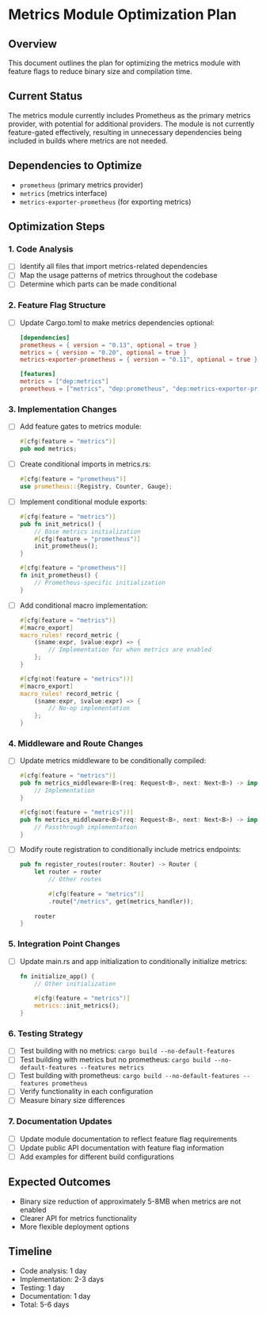 # Metrics Module Optimization Plan

## Overview
This document outlines the plan for optimizing the metrics module with feature flags to reduce binary size and compilation time.

## Current Status
The metrics module currently includes Prometheus as the primary metrics provider, with potential for additional providers. The module is not currently feature-gated effectively, resulting in unnecessary dependencies being included in builds where metrics are not needed.

## Dependencies to Optimize
- `prometheus` (primary metrics provider)
- `metrics` (metrics interface)
- `metrics-exporter-prometheus` (for exporting metrics)

## Optimization Steps

### 1. Code Analysis
- [ ] Identify all files that import metrics-related dependencies
- [ ] Map the usage patterns of metrics throughout the codebase
- [ ] Determine which parts can be made conditional

### 2. Feature Flag Structure
- [ ] Update Cargo.toml to make metrics dependencies optional:
  ```toml
  [dependencies]
  prometheus = { version = "0.13", optional = true }
  metrics = { version = "0.20", optional = true }
  metrics-exporter-prometheus = { version = "0.11", optional = true }
  
  [features]
  metrics = ["dep:metrics"]
  prometheus = ["metrics", "dep:prometheus", "dep:metrics-exporter-prometheus"]
  ```

### 3. Implementation Changes
- [ ] Add feature gates to metrics module:
  ```rust
  #[cfg(feature = "metrics")]
  pub mod metrics;
  ```

- [ ] Create conditional imports in metrics.rs:
  ```rust
  #[cfg(feature = "prometheus")]
  use prometheus::{Registry, Counter, Gauge};
  ```

- [ ] Implement conditional module exports:
  ```rust
  #[cfg(feature = "metrics")]
  pub fn init_metrics() {
      // Base metrics initialization
      #[cfg(feature = "prometheus")]
      init_prometheus();
  }
  
  #[cfg(feature = "prometheus")]
  fn init_prometheus() {
      // Prometheus-specific initialization
  }
  ```

- [ ] Add conditional macro implementation:
  ```rust
  #[cfg(feature = "metrics")]
  #[macro_export]
  macro_rules! record_metric {
      ($name:expr, $value:expr) => {
          // Implementation for when metrics are enabled
      };
  }
  
  #[cfg(not(feature = "metrics"))]
  #[macro_export]
  macro_rules! record_metric {
      ($name:expr, $value:expr) => {
          // No-op implementation
      };
  }
  ```

### 4. Middleware and Route Changes
- [ ] Update metrics middleware to be conditionally compiled:
  ```rust
  #[cfg(feature = "metrics")]
  pub fn metrics_middleware<B>(req: Request<B>, next: Next<B>) -> impl Future<Output = Response> {
      // Implementation
  }
  
  #[cfg(not(feature = "metrics"))]
  pub fn metrics_middleware<B>(req: Request<B>, next: Next<B>) -> impl Future<Output = Response> {
      // Passthrough implementation
  }
  ```

- [ ] Modify route registration to conditionally include metrics endpoints:
  ```rust
  pub fn register_routes(router: Router) -> Router {
      let router = router
          // Other routes
          
          #[cfg(feature = "metrics")]
          .route("/metrics", get(metrics_handler));
          
      router
  }
  ```

### 5. Integration Point Changes
- [ ] Update main.rs and app initialization to conditionally initialize metrics:
  ```rust
  fn initialize_app() {
      // Other initialization
      
      #[cfg(feature = "metrics")]
      metrics::init_metrics();
  }
  ```

### 6. Testing Strategy
- [ ] Test building with no metrics: `cargo build --no-default-features`
- [ ] Test building with metrics but no prometheus: `cargo build --no-default-features --features metrics`
- [ ] Test building with prometheus: `cargo build --no-default-features --features prometheus`
- [ ] Verify functionality in each configuration
- [ ] Measure binary size differences

### 7. Documentation Updates
- [ ] Update module documentation to reflect feature flag requirements
- [ ] Update public API documentation with feature flag information
- [ ] Add examples for different build configurations

## Expected Outcomes
- Binary size reduction of approximately 5-8MB when metrics are not enabled
- Clearer API for metrics functionality
- More flexible deployment options

## Timeline
- Code analysis: 1 day
- Implementation: 2-3 days
- Testing: 1 day
- Documentation: 1 day
- Total: 5-6 days 